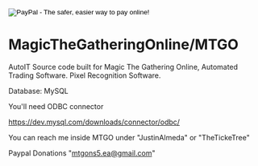 <form action="https://www.paypal.com/cgi-bin/webscr" method="post" target="_top">
<input type="hidden" name="cmd" value="_s-xclick">
<input type="hidden" name="hosted_button_id" value="ULLFVAWQ6NFG8">
<input type="image" src="https://www.paypalobjects.com/en_US/i/btn/btn_donateCC_LG.gif" border="0" name="submit" alt="PayPal - The safer, easier way to pay online!">
<img alt="" border="0" src="https://www.paypalobjects.com/en_US/i/scr/pixel.gif" width="1" height="1">
</form>


# MagicTheGatheringOnline/MTGO
AutoIT Source code built for Magic The Gathering Online, Automated Trading Software. Pixel Recognition Software.

Database: MySQL

You'll need ODBC connector

https://dev.mysql.com/downloads/connector/odbc/


You can reach me inside MTGO under "JustinAlmeda" or "TheTickeTree"


Paypal Donations "mtgons5.ea@gmail.com"
